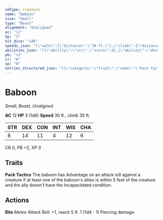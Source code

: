 ```yaml
---
smType: creature
name: "Baboon"
size: "Small"
type: "Beast"
alignment: "Unaligned"
ac: "12"
hp: "3"
hit_dice: "1d6"
speeds_json: "{\"walk\":{\"distance\":\"30 ft.\"},\"climb\":{\"distance\":\"30 ft.\"}}"
abilities_json: "[{\"ability\":\"str\",\"score\":8},{\"ability\":\"dex\",\"score\":14},{\"ability\":\"con\",\"score\":11},{\"ability\":\"int\",\"score\":4},{\"ability\":\"wis\",\"score\":12},{\"ability\":\"cha\",\"score\":6}]"
pb: "+2"
cr: "0"
xp: "0"
entries_structured_json: "[{\"category\":\"trait\",\"name\":\"Pack Tactics\",\"text\":\"The baboon has Advantage on an attack roll against a creature if at least one of the baboon's allies is within 5 feet of the creature and the ally doesn't have the Incapacitated condition.\"},{\"category\":\"action\",\"name\":\"Bite\",\"text\":\"*Melee Attack Roll:* +1, reach 5 ft. 1 (1d4 - 1) Piercing damage.\"}]"
---
```


# Baboon
*Small, Beast, Unaligned*

**AC** 12
**HP** 3 (1d6)
**Speed** 30 ft., climb 30 ft.

| STR | DEX | CON | INT | WIS | CHA |
| --- | --- | --- | --- | --- | --- |
| 8 | 14 | 11 | 4 | 12 | 6 |

CR 0, PB +2, XP 0

## Traits

**Pack Tactics**
The baboon has Advantage on an attack roll against a creature if at least one of the baboon's allies is within 5 feet of the creature and the ally doesn't have the Incapacitated condition.

## Actions

**Bite**
*Melee Attack Roll:* +1, reach 5 ft. 1 (1d4 - 1) Piercing damage.
